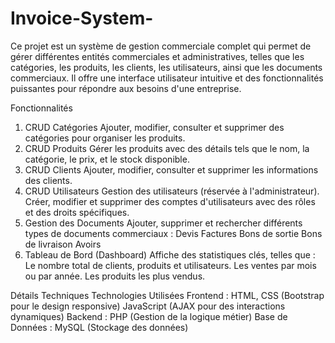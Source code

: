 # Invoice-System-

Ce projet est un système de gestion commerciale complet qui permet de gérer différentes entités commerciales et administratives, telles que les catégories, les produits, les clients, les utilisateurs, ainsi que les documents commerciaux. Il offre une interface utilisateur intuitive et des fonctionnalités puissantes pour répondre aux besoins d'une entreprise.


Fonctionnalités
1. CRUD Catégories
Ajouter, modifier, consulter et supprimer des catégories pour organiser les produits.
2. CRUD Produits
Gérer les produits avec des détails tels que le nom, la catégorie, le prix, et le stock disponible.
3. CRUD Clients
Ajouter, modifier, consulter et supprimer les informations des clients.
4. CRUD Utilisateurs
Gestion des utilisateurs (réservée à l'administrateur).
Créer, modifier et supprimer des comptes d'utilisateurs avec des rôles et des droits spécifiques.
5. Gestion des Documents
Ajouter, supprimer et rechercher différents types de documents commerciaux :
Devis
Factures
Bons de sortie
Bons de livraison
Avoirs
6. Tableau de Bord (Dashboard)
Affiche des statistiques clés, telles que :
Le nombre total de clients, produits et utilisateurs.
Les ventes par mois ou par année.
Les produits les plus vendus.


Détails Techniques
Technologies Utilisées
Frontend :
HTML, CSS (Bootstrap pour le design responsive)
JavaScript (AJAX pour des interactions dynamiques)
Backend :
PHP (Gestion de la logique métier)
Base de Données :
MySQL (Stockage des données)


